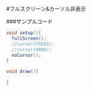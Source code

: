 #フルスクリーン&カーソル非表示

###サンプルコード

```java
void setup(){
  fullScreen();
  //cursor(CROSS);
  //cursor(HAND);
  noCursor();
}

void draw(){
  
}
```